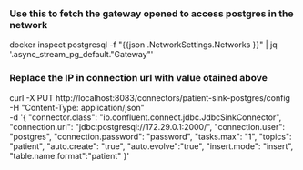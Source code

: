 ### Use this to fetch the gateway opened to access postgres in the network
docker inspect postgresql -f "{{json .NetworkSettings.Networks }}" | jq '.async_stream_pg_default."Gateway"'

### Replace the IP in connection url with value otained above
curl -X PUT http://localhost:8083/connectors/patient-sink-postgres/config \
    -H "Content-Type: application/json" \
    -d '{
        "connector.class": "io.confluent.connect.jdbc.JdbcSinkConnector",
        "connection.url": "jdbc:postgresql://172.29.0.1:2000/",
        "connection.user": "postgres",
        "connection.password": "password",
        "tasks.max": "1",
        "topics": "patient",
        "auto.create": "true",
        "auto.evolve":"true",
        "insert.mode": "insert",
        "table.name.format":"patient"
    }'